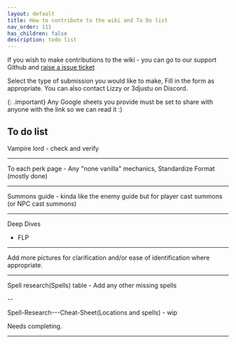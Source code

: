 ```yaml
---
layout: default
title: How to contribute to the wiki and To Do list
nav_order: 111
has_children: false
description: todo list
---
```



If you wish to make contributions to the wiki - you can go to our support Github and [raise a issue ticket](https://github.com/Wildlander-mod/Support/issues/new/choose)

Select the type of submission you would like to make, Fill in the form as appropriate. You can also contact Lizzy or 3djustu on Discord.

{: .important}
Any Google sheets you provide must be set to share with anyone with the link so we can read it :)

## To do list

Vampire lord - check and verify

---

To each perk page - Any "none vanilla" mechanics, Standardize Format (mostly done)

---

Summons guide - kinda like the enemy guide but for player cast summons (or NPC cast summons)

---

Deep Dives
* FLP 

---


Add more pictures for clarification and/or ease of identification where appropriate.

---
Spell research(Spells) table -  Add any other missing spells

--

Spell-Research---Cheat-Sheet(Locations and spells) - wip

Needs completing.

---


